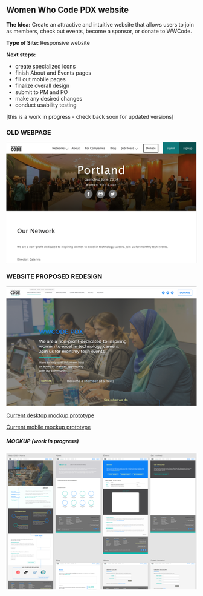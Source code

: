 ## Women Who Code PDX website

**The Idea:** Create an attractive and intuitive website that allows users to join as members, check out events, become a sponsor, or donate to WWCode.

**Type of Site:** Responsive website

**Next steps:**
* create specialized icons
* finish About and Events pages
* fill out mobile pages
* finalize overall design
* submit to PM and PO
* make any desired changes
* conduct usability testing

[this is a work in progress - check back soon for updated versions]

### OLD WEBPAGE
![Current desktop site](/screenshots/WWCode-current-site.png)

### WEBSITE PROPOSED REDESIGN
![Desktop redesign prototype](/screenshots/WWCode-redesign.png)

[Current desktop mockup prototype](https://xd.adobe.com/view/e20a88af-fcee-441d-a2b5-2493744d2247/)

[Current mobile mockup prototype](https://xd.adobe.com/view/16d03437-a576-4108-969d-38c4a99804e7/)

##### MOCKUP (work in progress)
![Design screenshot](/screenshots/WWCode-desktop_2017-08-07.png)

